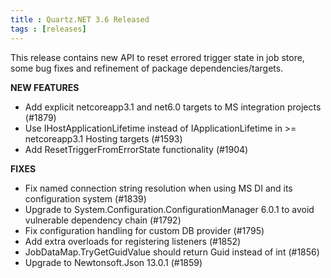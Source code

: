 ```yaml
---
title : Quartz.NET 3.6 Released
tags : [releases]
---
```


This release contains new API to reset errored trigger state in job store, some bug fixes and refinement of package dependencies/targets.

__NEW FEATURES__

* Add explicit netcoreapp3.1 and net6.0 targets to MS integration projects (#1879)
* Use IHostApplicationLifetime instead of IApplicationLifetime in >= netcoreapp3.1 Hosting targets (#1593)
* Add ResetTriggerFromErrorState functionality (#1904)

__FIXES__

* Fix named connection string resolution when using MS DI and its configuration system (#1839)
* Upgrade to System.Configuration.ConfigurationManager 6.0.1 to avoid vulnerable dependency chain (#1792)
* Fix configuration handling for custom DB provider (#1795)
* Add extra overloads for registering listeners (#1852)
* JobDataMap.TryGetGuidValue should return Guid instead of int (#1856)
* Upgrade to Newtonsoft.Json 13.0.1 (#1859)


<Download />
